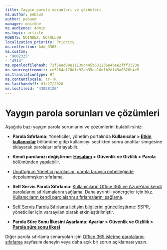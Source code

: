 ```yaml
---
title: Yaygın parola sorunları ve çözümleri
ms.author: pebaum
author: pebaum
manager: mnirkhe
ms.audience: Admin
ms.topic: article
ROBOTS: NOINDEX, NOFOLLOW
localization_priority: Priority
ms.collection: Adm_O365
ms.custom:
- "9002325"
- "4514"
ms.openlocfilehash: 72f5eed00e11139c445b631236e4bee2fff33238
ms.sourcegitcommit: ce5264af70dfc92aa35ea10d1b2df49a6820b4e5
ms.translationtype: HT
ms.contentlocale: tr-TR
ms.lasthandoff: 03/27/2020
ms.locfileid: "43028126"
---
```

# <a name="common-password-issues-and-resolutions"></a>Yaygın parola sorunları ve çözümleri

Aşağıda bazı yaygın parola sorunlarını ve çözümlerini bulabilirsiniz:

- **Parola Sıfırlama**: Yöneticiler, yönetim portalında **Kullanıcılar > [Etkin kullanıcılar](https://portal.office.com/adminportal/home#/users)** bölümüne gidip kullanıcıyı seçtikten sonra anahtar simgesine tıklayarak parolaları sıfırlayabilir.

- **Kendi parolanızı değiştirme**: **[Hesabım](https://portal.office.com/account/#home) > Güvenlik ve Gizlilik > Parola** bölümünden yapılabilir.

- [Unuttuğum Yönetici parolasını, parola tarayıcı önbelleğinde depolanmışken sıfırlama](https://docs.microsoft.com/microsoft-365/admin/add-users/reset-passwords?view=o365-worldwide#reset-my-office-365-tenant-admin-password).

- **Self Servis Parola Sıfırlama**: [Kullanıcıların Office 365 ve Azure’dan kendi parolalarını sıfırlamalarını sağlama](https://portal.office.com/adminportal/home#/SettingsMultiPivot/:/Settings/L1/SelfServiceReset). Daha ayrıntılı yönergeler için bkz. [Kullanıcıların kendi parolalarını sıfırlamalarını sağlama](https://docs.microsoft.com/microsoft-365/admin/add-users/let-users-reset-passwords).

- [Self Servis Parola Sıfırlama iletişim bilgilerini güncelleştirme](https://go.microsoft.com/fwlink/?linkid=849451): SSPR, yöneticiler için varsayılan olarak etkinleştirilmiştir. 

- **Parola Süre Sonu İlkesini Ayarlama**: **Ayarlar > Güvenlik ve Gizlilik > [Parola süre sonu ilkesi](https://admin.microsoft.com/AdminPortal/Home#/SettingsMultiPivot/:/Settings/L1/PasswordPolicy)**

Diğer parola sıfırlama senaryoları için [Office 365 işletme parolalarını sıfırlama](https://docs.microsoft.com/microsoft-365/admin/add-users/reset-passwords) sayfasını deneyin veya daha açık bir sorun açıklaması yazın.
